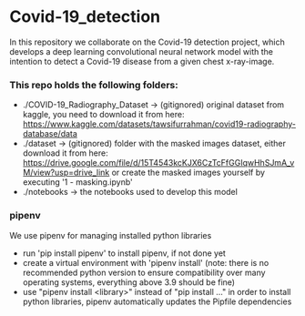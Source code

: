 # Covid-19_detection
In this repository we collaborate on the Covid-19 detection project, which develops a deep learning convolutional neural network model with the intention to detect a Covid-19 disease from a given chest x-ray-image.

### This repo holds the following folders:
* ./COVID-19_Radiography_Dataset -> (gitignored) original dataset from kaggle, you need to download it from here: https://www.kaggle.com/datasets/tawsifurrahman/covid19-radiography-database/data
* ./dataset -> (gitignored) folder with the masked images dataset, either download it from here: https://drive.google.com/file/d/15T4543kcKJX6CzTcFfGGIqwHhSJmA_vM/view?usp=drive_link
or create the masked images yourself by executing '1 - masking.ipynb'
* ./notebooks -> the notebooks used to develop this model

### pipenv
We use pipenv for managing installed python libraries
* run 'pip install pipenv' to install pipenv, if not done yet
* create a virtual environment with 'pipenv install' (note: there is no recommended python version to ensure compatibility over many operating systems, everything above 3.9 should be fine)
* use "pipenv install \<library\>" instead of "pip install ..." in order to install python libraries, pipenv automatically updates the Pipfile dependencies
